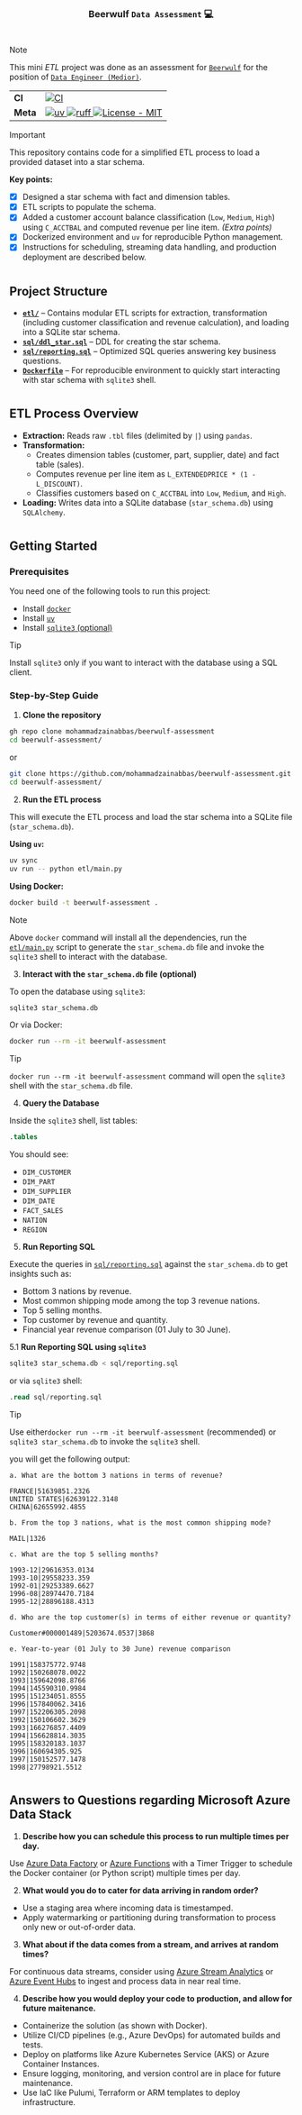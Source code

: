 <div align="center"> 
    <h3> Beerwulf <code>Data Assessment</code> 💻 </h3>
</div>

#

> [!NOTE]
> This mini *ETL* project was done as an assessment for [`Beerwulf`](http://www.beerwulf.com/) for the position of [`Data Engineer (Medior)`](https://beerwulf.homerun.co/data-engineer-medior-2/en). 

<div align="center">

<table>
  <tr>
    <td><strong>CI</strong></td>
    <td>
      <a href="https://github.com/mohammadzainabbas/beerwulf-assessment/actions/workflows/ci.yml">
        <img src="https://github.com/mohammadzainabbas/beerwulf-assessment/actions/workflows/ci.yml/badge.svg" alt="CI">
      </a>
    </td>
  </tr>
  <tr>
    <td><strong>Meta</strong></td>
    <td>
      <a href="https://github.com/astral-sh/uv">
        <img src="https://img.shields.io/endpoint?url=https://raw.githubusercontent.com/astral-sh/uv/main/assets/badge/v0.json" alt="uv">
      </a>
      <a href="https://github.com/astral-sh/ruff">
        <img src="https://img.shields.io/endpoint?url=https://raw.githubusercontent.com/astral-sh/ruff/main/assets/badge/v2.json" alt="ruff">
      </a>
      <a href="https://spdx.org/licenses/">
        <img src="https://img.shields.io/badge/license-MIT-9400d3.svg" alt="License - MIT">
      </a>
    </td>
  </tr>
</table>

</div>

> [!IMPORTANT]
> This repository contains code for a simplified ETL process to load a provided dataset into a star schema.
>
> **Key points:**
>
> - [x] Designed a star schema with fact and dimension tables.
> - [x] ETL scripts to populate the schema.
> - [x] Added a customer account balance classification (`Low`, `Medium`, `High`) using `C_ACCTBAL` and computed revenue per line item. *(Extra points)*
> - [x] Dockerized environment and `uv` for reproducible Python management.
> - [x] Instructions for scheduling, streaming data handling, and production deployment are described below.

#

## Project Structure

- [**`etl/`**](https://github.com/mohammadzainabbas/beerwulf-assessment/tree/main/etl) – Contains modular ETL scripts for extraction, transformation (including customer classification and revenue calculation), and loading into a SQLite star schema.
- [**`sql/ddl_star.sql`**](https://github.com/mohammadzainabbas/beerwulf-assessment/blob/main/sql/ddl_star.sql) – DDL for creating the star schema.
- [**`sql/reporting.sql`**](https://github.com/mohammadzainabbas/beerwulf-assessment/blob/main/sql/reporting.sql) – Optimized SQL queries answering key business questions.
- [**`Dockerfile`**](https://github.com/mohammadzainabbas/beerwulf-assessment/blob/main/Dockerfile) – For reproducible environment to quickly start interacting with star schema with `sqlite3` shell.

#

## ETL Process Overview

- **Extraction:** Reads raw `.tbl` files (delimited by `|`) using `pandas`.
- **Transformation:** 
  - Creates dimension tables (customer, part, supplier, date) and fact table (sales).
  - Computes revenue per line item as `L_EXTENDEDPRICE * (1 - L_DISCOUNT)`.
  - Classifies customers based on `C_ACCTBAL` into `Low`, `Medium`, and `High`.
- **Loading:** Writes data into a SQLite database (`star_schema.db`) using `SQLAlchemy`.

#

## Getting Started

### Prerequisites

You need one of the following tools to run this project:

- Install [`docker`](https://docs.docker.com/get-docker/)
- Install [`uv`](https://docs.astral.sh/uv/getting-started/installation/)
- Install [`sqlite3` (optional)](https://www.sqlite.org/download.html)

> [!TIP]
> Install `sqlite3` only if you want to interact with the database using a SQL client.

### Step-by-Step Guide

1. **Clone the repository**

```bash
gh repo clone mohammadzainabbas/beerwulf-assessment
cd beerwulf-assessment/
```

or 

```bash
git clone https://github.com/mohammadzainabbas/beerwulf-assessment.git
cd beerwulf-assessment/
```

2. **Run the ETL process**

This will execute the ETL process and load the star schema into a SQLite file (`star_schema.db`).

**Using `uv`:**

```bash
uv sync
uv run -- python etl/main.py
```

**Using Docker:**

```bash
docker build -t beerwulf-assessment .
```

> [!NOTE]
> Above `docker` command will install all the dependencies, run the [`etl/main.py`](https://github.com/mohammadzainabbas/beerwulf-assessment/blob/main/etl/main.py) script to generate the `star_schema.db` file and invoke the `sqlite3` shell to interact with the database.

3. **Interact with the `star_schema.db` file (optional)**

To open the database using `sqlite3`:

```bash
sqlite3 star_schema.db
```

Or via Docker:

```bash
docker run --rm -it beerwulf-assessment
```

> [!TIP]
> `docker run --rm -it beerwulf-assessment` command will open the `sqlite3` shell with the `star_schema.db` file.


4. **Query the Database**

Inside the `sqlite3` shell, list tables:

```sql
.tables
```

You should see:
- `DIM_CUSTOMER`
- `DIM_PART`
- `DIM_SUPPLIER`
- `DIM_DATE`
- `FACT_SALES`
- `NATION`
- `REGION`

5. **Run Reporting SQL**

Execute the queries in [`sql/reporting.sql`](https://github.com/mohammadzainabbas/beerwulf-assessment/blob/main/sql/reporting.sql) against the `star_schema.db` to get insights such as:
- Bottom 3 nations by revenue.
- Most common shipping mode among the top 3 revenue nations.
- Top 5 selling months.
- Top customer by revenue and quantity.
- Financial year revenue comparison (01 July to 30 June).

5.1 **Run Reporting SQL using `sqlite3`**

```bash
sqlite3 star_schema.db < sql/reporting.sql
```
or via `sqlite3` shell:

```sql
.read sql/reporting.sql
```

> [!TIP]
> Use either`docker run --rm -it beerwulf-assessment` (recommended) or `sqlite3 star_schema.db` to invoke the `sqlite3` shell.

you will get the following output:

```console
a. What are the bottom 3 nations in terms of revenue?

FRANCE|51639851.2326
UNITED STATES|62639122.3148
CHINA|62655992.4855

b. From the top 3 nations, what is the most common shipping mode?

MAIL|1326

c. What are the top 5 selling months?

1993-12|29616353.0134
1993-10|29558233.359
1992-01|29253389.6627
1996-08|28974470.7184
1995-12|28896188.4313

d. Who are the top customer(s) in terms of either revenue or quantity?

Customer#000001489|5203674.0537|3868

e. Year-to-year (01 July to 30 June) revenue comparison

1991|158375772.9748
1992|150268078.0022
1993|159642098.8766
1994|145590310.9984
1995|151234051.8555
1996|157840062.3416
1997|152206305.2098
1992|150106602.3629
1993|166276857.4409
1994|156628814.3035
1995|158320183.1037
1996|160694305.925
1997|150152577.1478
1998|27798921.5512
```

#

## Answers to Questions regarding Microsoft Azure Data Stack

1. **Describe how you can schedule this process to run multiple times per day.**

Use [Azure Data Factory](https://azure.microsoft.com/en-us/services/data-factory/) or [Azure Functions](https://docs.microsoft.com/en-us/azure/azure-functions/) with a Timer Trigger to schedule the Docker container (or Python script) multiple times per day.

2. **What would you do to cater for data arriving in random order?**

- Use a staging area where incoming data is timestamped.
- Apply watermarking or partitioning during transformation to process only new or out-of-order data.

3. **What about if the data comes from a stream, and arrives at random times?**

For continuous data streams, consider using [Azure Stream Analytics](https://azure.microsoft.com/en-us/services/stream-analytics/) or [Azure Event Hubs](https://azure.microsoft.com/en-us/services/event-hubs/) to ingest and process data in near real time.

4. **Describe how you would deploy your code to production, and allow for future maitenance.**

- Containerize the solution (as shown with Docker).
- Utilize CI/CD pipelines (e.g., Azure DevOps) for automated builds and tests.
- Deploy on platforms like Azure Kubernetes Service (AKS) or Azure Container Instances.
- Ensure logging, monitoring, and version control are in place for future maintenance.
- Use IaC like Pulumi, Terraform or ARM templates to deploy infrastructure.
